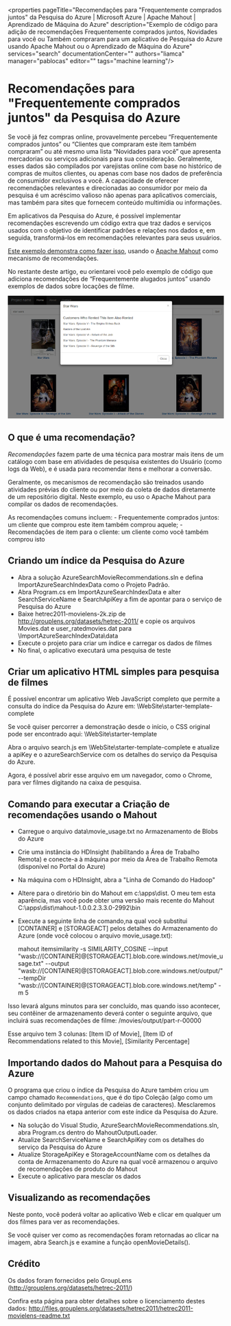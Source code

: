 <properties pageTitle="Recomendações para "Frequentemente comprados juntos" da Pesquisa do Azure | Microsoft Azure | Apache Mahout | Aprendizado de Máquina do Azure" description="Exemplo de código para adição de recomendações Frequentemente comprados juntos, Novidades para você ou Também compraram para um aplicativo de Pesquisa do Azure usando Apache Mahout ou o Aprendizado de Máquina do Azure" services="search" documentationCenter="" authors="liamca" manager="pablocas" editor="" tags="machine learning"/>

<tags
   ms.service="search"
   ms.devlang="dotnet"
   ms.workload="search"
   ms.topic="article"
   ms.tgt_pltfrm="na"
   ms.date="11/12/2015"
   ms.author="liamca"/>

# Recomendações para "Frequentemente comprados juntos" da Pesquisa do Azure

Se você já fez compras online, provavelmente percebeu “Frequentemente comprados juntos” ou “Clientes que compraram este item também compraram” ou até mesmo uma lista “Novidades para você” que apresenta mercadorias ou serviços adicionais para sua consideração. Geralmente, esses dados são compilados por varejistas online com base no histórico de compras de muitos clientes, ou apenas com base nos dados de preferência de consumidor exclusivos a você. A capacidade de oferecer recomendações relevantes e direcionadas ao consumidor por meio da pesquisa é um acréscimo valioso não apenas para aplicativos comerciais, mas também para sites que fornecem conteúdo multimídia ou informações.

Em aplicativos da Pesquisa do Azure, é possível implementar recomendações escrevendo um código extra que traz dados e serviços usados com o objetivo de identificar padrões e relações nos dados e, em seguida, transformá-los em recomendações relevantes para seus usuários.

[Este exemplo demonstra como fazer isso](https://github.com/liamca/azure-search-recommendations), usando o [Apache Mahout]() como mecanismo de recomendações.

No restante deste artigo, eu orientarei você pelo exemplo de código que adiciona recomendações de “Frequentemente alugados juntos” usando exemplos de dados sobre locações de filme.

![1](./media/search-fbt-recommendations/product_recommendations.png)

## O que é uma recomendação?

*Recomendações* fazem parte de uma técnica para mostrar mais itens de um catálogo com base em atividades de pesquisa existentes do Usuário (como logs da Web), e é usada para recomendar itens e melhorar a conversão.

Geralmente, os mecanismos de recomendação são treinados usando atividades prévias do cliente ou por meio da coleta de dados diretamente de um repositório digital. Neste exemplo, eu uso o Apache Mahout para compilar os dados de recomendações.

As recomendações comuns incluem: - Frequentemente comprados juntos: um cliente que comprou este item também comprou aquele; - Recomendações de item para o cliente: um cliente como você também comprou isto

## Criando um índice da Pesquisa do Azure

- Abra a solução AzureSearchMovieRecommendations.sln e defina ImportAzureSearchIndexData como o Projeto Padrão.  
- Abra Program.cs em ImportAzureSearchIndexData e alter SearchServiceName e SearchApiKey a fim de apontar para o serviço de Pesquisa do Azure
- Baixe hetrec2011-movielens-2k.zip de http://grouplens.org/datasets/hetrec-2011/ e copie os arquivos Movies.dat e user\_ratedmovies.dat para \\ImportAzureSearchIndexData\\data
- Execute o projeto para criar um índice e carregar os dados de filmes 
- No final, o aplicativo executará uma pesquisa de teste

## Criar um aplicativo HTML simples para pesquisa de filmes

É possível encontrar um aplicativo Web JavaScript completo que permite a consulta do índice da Pesquisa do Azure em: \\WebSite\\starter-template-complete

Se você quiser percorrer a demonstração desde o início, o CSS original pode ser encontrado aqui: \\WebSite\\starter-template

Abra o arquivo search.js em \\WebSite\\starter-template-complete e atualize a apiKey e o azureSearchService com os detalhes do serviço da Pesquisa do Azure.

Agora, é possível abrir esse arquivo em um navegador, como o Chrome, para ver filmes digitando na caixa de pesquisa.

## Comando para executar a Criação de recomendações usando o Mahout

- Carregue o arquivo data\\movie\_usage.txt no Armazenamento de Blobs do Azure 
- Crie uma instância do HDInsight (habilitando a Área de Trabalho Remota) e conecte-a à máquina por meio da Área de Trabalho Remota (disponível no Portal do Azure)
- Na máquina com o HDInsight, abra a "Linha de Comando do Hadoop"
- Altere para o diretório bin do Mahout em c:\\apps\\dist. O meu tem esta aparência, mas você pode obter uma versão mais recente do Mahout C:\\apps\\dist\\mahout-1.0.0.2.3.3.0-2992\\bin
- Execute a seguinte linha de comando,na qual você substitui [CONTAINER] e [STORAGEACT] pelos detalhes do Armazenamento do Azure (onde você colocou o arquivo movie\_usage.txt):

    mahout itemsimilarity -s SIMILARITY\_COSINE --input "wasb://[CONTAINER]@[STORAGEACT].blob.core.windows.net/movie\_usage.txt" --output "wasb://[CONTAINER]@[STORAGEACT].blob.core.windows.net/output/" --tempDir "wasb://[CONTAINER]@[STORAGEACT].blob.core.windows.net/temp" -m 5

Isso levará alguns minutos para ser concluído, mas quando isso acontecer, seu contêiner de armazenamento deverá conter o seguinte arquivo, que incluirá suas recomendações de filme: /movies/output/part-r-00000

Esse arquivo tem 3 colunas: [Item ID of Movie], [Item ID of Recommendations related to this Movie], [Similarity Percentage]

## Importando dados do Mahout para a Pesquisa do Azure

O programa que criou o índice da Pesquisa do Azure também criou um campo chamado `Recommendations`, que é do tipo Coleção (algo como um conjunto delimitado por vírgulas de cadeias de caracteres). Mesclaremos os dados criados na etapa anterior com este índice da Pesquisa do Azure.

- Na solução do Visual Studio, AzureSearchMovieRecommendations.sln, abra Program.cs dentro do MahoutOutputLoader.
- Atualize SearchServiceName e SearchApiKey com os detalhes do serviço da Pesquisa do Azure
- Atualize StorageApiKey e StorageAccountName com os detalhes da conta de Armazenamento do Azure na qual você armazenou o arquivo de recomendações de produto do Mahout
- Execute o aplicativo para mesclar os dados
 
## Visualizando as recomendações
Neste ponto, você poderá voltar ao aplicativo Web e clicar em qualquer um dos filmes para ver as recomendações.

Se você quiser ver como as recomendações foram retornadas ao clicar na imagem, abra Search.js e examine a função openMovieDetails().

## Crédito

Os dados foram fornecidos pelo GroupLens (http://grouplens.org/datasets/hetrec-2011/)

Confira esta página para obter detalhes sobre o licenciamento destes dados: http://files.grouplens.org/datasets/hetrec2011/hetrec2011-movielens-readme.txt

<!---HONumber=Nov15_HO4-->